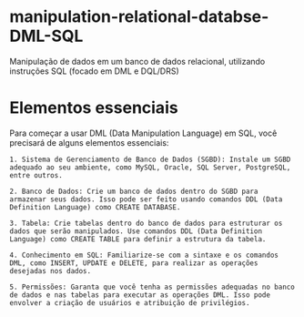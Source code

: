# manipulation-relational-databse-DML-SQL
Manipulação de dados em um banco de dados relacional, utilizando instruções SQL (focado em DML e DQL/DRS)

# Elementos essenciais

Para começar a usar DML (Data Manipulation Language) em SQL, você precisará de alguns elementos essenciais:

    1. Sistema de Gerenciamento de Banco de Dados (SGBD): Instale um SGBD adequado ao seu ambiente, como MySQL, Oracle, SQL Server, PostgreSQL, entre outros.

    2. Banco de Dados: Crie um banco de dados dentro do SGBD para armazenar seus dados. Isso pode ser feito usando comandos DDL (Data Definition Language) como CREATE DATABASE.

    3. Tabela: Crie tabelas dentro do banco de dados para estruturar os dados que serão manipulados. Use comandos DDL (Data Definition Language) como CREATE TABLE para definir a estrutura da tabela.
    
    4. Conhecimento em SQL: Familiarize-se com a sintaxe e os comandos DML, como INSERT, UPDATE e DELETE, para realizar as operações desejadas nos dados.

    5. Permissões: Garanta que você tenha as permissões adequadas no banco de dados e nas tabelas para executar as operações DML. Isso pode envolver a criação de usuários e atribuição de privilégios.
